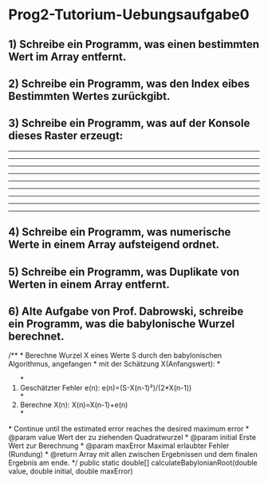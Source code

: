 # Prog2-Tutorium-Uebungsaufgabe0

## 1) Schreibe ein Programm, was einen bestimmten Wert im Array entfernt.

## 2) Schreibe ein Programm, was den Index eibes Bestimmten Wertes zurückgibt.

## 3) Schreibe ein Programm, was auf der Konsole dieses Raster erzeugt:
- - - - - - - - - -                                                                                           
- - - - - - - - - -                                                                                           
- - - - - - - - - -                                                                                           
- - - - - - - - - -                                                                                           
- - - - - - - - - -                                                                                           
- - - - - - - - - -                                                                                           
- - - - - - - - - -                                                                                           
- - - - - - - - - -                                                                                           
- - - - - - - - - -                                                                                           

## 4) Schreibe ein Programm, was numerische Werte in einem Array  aufsteigend ordnet.

## 5) Schreibe ein Programm, was Duplikate von Werten in einem Array entfernt.

## 6) Alte Aufgabe von Prof. Dabrowski, schreibe ein Programm, was die babylonische Wurzel berechnet.
  /**
     * Berechne Wurzel X eines Werte S durch den babylonischen Algorithmus, angefangen
     * mit der Schätzung X(Anfangswert):
     * <ol>
     *     <li>Geschätzter Fehler e(n): e(n)=(S-X(n-1)²)/(2*X(n-1))</li>
     *     <li>Berechne X(n): X(n)=X(n-1)+e(n)</li>
     * </ol>
     * Continue until the estimated error reaches the desired maximum error
     * @param value Wert der zu ziehenden Quadratwurzel
     * @param initial Erste Wert zur Berechnung
     * @param maxError Maximal erlaubter Fehler (Rundung)
     * @return Array mit allen zwischen Ergebnissen und dem finalen Ergebnis am ende.
     */
    public static double[] calculateBabylonianRoot(double value, double initial, double maxError)
